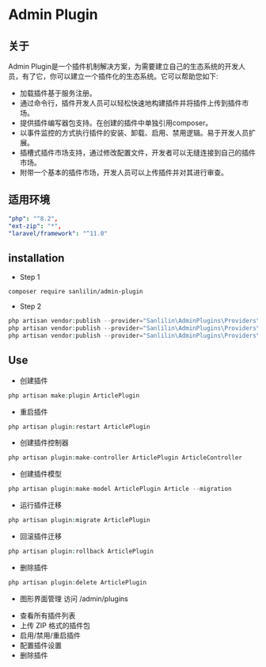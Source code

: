 # Admin Plugin


## 关于
Admin Plugin是一个插件机制解决方案，为需要建立自己的生态系统的开发人员，有了它，你可以建立一个插件化的生态系统。它可以帮助您如下:

* 加载插件基于服务注册。
* 通过命令行，插件开发人员可以轻松快速地构建插件并将插件上传到插件市场。
* 提供插件编写器包支持。在创建的插件中单独引用composer。
* 以事件监控的方式执行插件的安装、卸载、启用、禁用逻辑。易于开发人员扩展。
* 插槽式插件市场支持，通过修改配置文件，开发者可以无缝连接到自己的插件市场。
* 附带一个基本的插件市场，开发人员可以上传插件并对其进行审查。

## 适用环境

```yml
"php": "^8.2",
"ext-zip": "*",
"laravel/framework": "^11.0"
```


## installation

* Step 1
```shell
composer require sanlilin/admin-plugin
```

* Step 2
```php
php artisan vendor:publish --provider="Sanlilin\AdminPlugins\Providers\PluginServiceProvider" --tag=plugins-config
php artisan vendor:publish --provider="Sanlilin\AdminPlugins\Providers\PluginServiceProvider" --tag=plugins-views
php artisan vendor:publish --provider="Sanlilin\AdminPlugins\Providers\PluginServiceProvider" --tag=plugins-assets
```

## Use

* 创建插件
```php
php artisan make:plugin ArticlePlugin
```

* 重启插件
```php
php artisan plugin:restart ArticlePlugin
```

* 创建插件控制器
```php
php artisan plugin:make-controller ArticlePlugin ArticleController
```

* 创建插件模型
```php
php artisan plugin:make-model ArticlePlugin Article --migration
```

* 运行插件迁移
```php
php artisan plugin:migrate ArticlePlugin
```

* 回滚插件迁移
```php
php artisan plugin:rollback ArticlePlugin
```

* 删除插件
```php
php artisan plugin:delete ArticlePlugin
```

* 图形界面管理 访问 /admin/plugins
- 查看所有插件列表
- 上传 ZIP 格式的插件包
- 启用/禁用/重启插件
- 配置插件设置
- 删除插件












